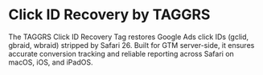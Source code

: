 # Click ID Recovery by TAGGRS
The TAGGRS Click ID Recovery Tag restores Google Ads click IDs (gclid, gbraid, wbraid) stripped by Safari 26. Built for GTM server-side, it ensures accurate conversion tracking and reliable reporting across Safari on macOS, iOS, and iPadOS.
